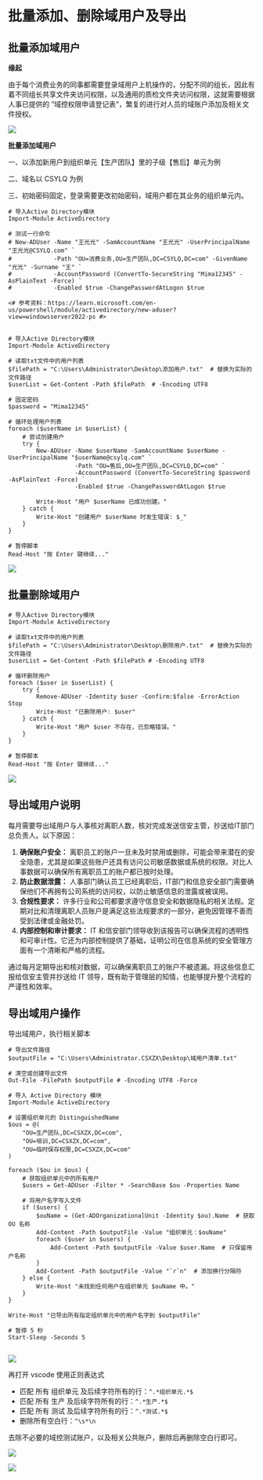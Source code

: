 #  批量添加、删除域用户及导出

## 批量添加域用户

**缘起**

由于每个消费业务的同事都需要登录域用户上机操作的，分配不同的组长，因此有着不同组长共享文件夹访问权限，以及通用的质检文件夹访问权限，这就需要根据人事已提供的 ”域控权限申请登记表“，繁复的进行对人员的域账户添加及相关文件授权。

![ ](https://cdn.sa.net/2024/10/27/nghrE4ysNVWmjFS.png)

**批量添加域用户**

一、以添加新用户到组织单元【生产团队】里的子级【售后】单元为例

二、域名以 CSYLQ 为例 

三、初始密码固定，登录需要更改初始密码，域用户都在其业务的组织单元内。

```
# 导入Active Directory模块
Import-Module ActiveDirectory

# 测试一行命令
# New-ADUser -Name "王光光" -SamAccountName "王光光" -UserPrincipalName "王光光@CSYLQ.com" `
#            -Path "OU=消费业务,OU=生产团队,DC=CSYLQ,DC=com" -GivenName "光光" -Surname "王" `
#            -AccountPassword (ConvertTo-SecureString "Mima12345" -AsPlainText -Force) `
#            -Enabled $true -ChangePasswordAtLogon $true

<# 参考资料：https://learn.microsoft.com/en-us/powershell/module/activedirectory/new-aduser?view=windowsserver2022-ps #>


# 导入Active Directory模块
Import-Module ActiveDirectory

# 读取txt文件中的用户列表
$filePath = "C:\Users\Administrator\Desktop\添加用户.txt"  # 替换为实际的文件路径
$userList = Get-Content -Path $filePath  # -Encoding UTF8

# 固定密码
$password = "Mima12345"

# 循环处理用户列表
foreach ($userName in $userList) {
    # 尝试创建用户
    try {
        New-ADUser -Name $userName -SamAccountName $userName -UserPrincipalName "$userName@csylq.com" `
                   -Path "OU=售后,OU=生产团队,DC=CSYLQ,DC=com" `
                   -AccountPassword (ConvertTo-SecureString $password -AsPlainText -Force) `
                   -Enabled $true -ChangePasswordAtLogon $true

        Write-Host "用户 $userName 已成功创建。"
    } catch {
        Write-Host "创建用户 $userName 时发生错误: $_"
    }
}

# 暂停脚本
Read-Host "按 Enter 键继续..."
```

![ ](https://cdn.sa.net/2024/10/27/FxUu2zvlBTV9d53.png)

## 批量删除域用户


```
# 导入Active Directory模块
Import-Module ActiveDirectory

# 读取txt文件中的用户列表
$filePath = "C:\Users\Administrator\Desktop\删除用户.txt"  # 替换为实际的文件路径
$userList = Get-Content -Path $filePath # -Encoding UTF8

# 循环删除用户
foreach ($user in $userList) {
    try {
        Remove-ADUser -Identity $user -Confirm:$false -ErrorAction Stop
        Write-Host "已删除用户: $user"
    } catch {
        Write-Host "用户 $user 不存在，已忽略错误。"
    }
}

# 暂停脚本
Read-Host "按 Enter 键继续..."

```

![ ](https://cdn.sa.net/2024/10/27/aupKFxJOd3mftZR.png)

## 导出域用户说明

每月需要导出域用户与人事核对离职人数，核对完成发送信安主管，抄送给IT部门总负责人。以下原因：

1. **确保账户安全：** 离职员工的账户一旦未及时禁用或删除，可能会带来潜在的安全隐患，尤其是如果这些账户还具有访问公司敏感数据或系统的权限。对比人事数据可以确保所有离职员工的账户都已按时处理。
2. **防止数据泄露：** 人事部门确认员工已经离职后，IT部门和信息安全部门需要确保他们不再拥有公司系统的访问权，以防止敏感信息的泄露或被误用。
3. **合规性要求：** 许多行业和公司都要求遵守信息安全和数据隐私的相关法规。定期对比和清理离职人员账户是满足这些法规要求的一部分，避免因管理不善而受到法律或金融处罚。
4. **内部控制和审计要求：** IT 和信安部门领导收到该报告可以确保流程的透明性和可审计性。它还为内部控制提供了基础，证明公司在信息系统的安全管理方面有一个清晰和严格的流程。

通过每月定期导出和核对数据，可以确保离职员工的账户不被遗漏。将这些信息汇报给信安主管并抄送给 IT 领导，既有助于管理层的知情，也能够提升整个流程的严谨性和效率。

## 导出域用户操作

导出域用户，执行相关脚本

```
# 导出文件路径
$outputFile = "C:\Users\Administrator.CSXZX\Desktop\域用户清单.txt"

# 清空或创建导出文件
Out-File -FilePath $outputFile # -Encoding UTF8 -Force

# 导入 Active Directory 模块
Import-Module ActiveDirectory

# 设置组织单元的 DistinguishedName
$ous = @(
    "OU=生产团队,DC=CSXZX,DC=com",
    "OU=培训,DC=CSXZX,DC=com",
    "OU=临时保存权限,DC=CSXZX,DC=com"
)

foreach ($ou in $ous) {
    # 获取组织单元中的所有用户
    $users = Get-ADUser -Filter * -SearchBase $ou -Properties Name

    # 将用户名字写入文件
    if ($users) {
        $ouName = (Get-ADOrganizationalUnit -Identity $ou).Name  # 获取 OU 名称
        Add-Content -Path $outputFile -Value "组织单元：$ouName"
        foreach ($user in $users) {
            Add-Content -Path $outputFile -Value $user.Name  # 只保留用户名称
        }
        Add-Content -Path $outputFile -Value "`r`n"  # 添加换行分隔符
    } else {
        Write-Host "未找到任何用户在组织单元 $ouName 中。"
    }
}

Write-Host "已导出所有指定组织单元中的用户名字到 $outputFile"

# 暂停 5 秒
Start-Sleep -Seconds 5


```

![ ](https://cdn.sa.net/2024/11/09/MTlqRW1XKI5VuSQ.png)

再打开 vscode 使用正则表达式

* 匹配 所有 组织单元 及后续字符所有的行：`^.*组织单元.*$`
* 匹配 所有 生产 及后续字符所有的行：`^.*生产.*$`
* 匹配 所有 测试 及后续字符所有的行：`^.*测试.*$`
* 删除所有空白行：`^\s*\n`

去除不必要的域控测试账户，以及相关公共账户，删除后再删除空白行即可。

![ ](https://cdn.sa.net/2024/11/09/xCmnw36g2H7TUPc.png)

![ ](https://cdn.sa.net/2024/11/09/D3mdk6BoLCTaGvN.png)
